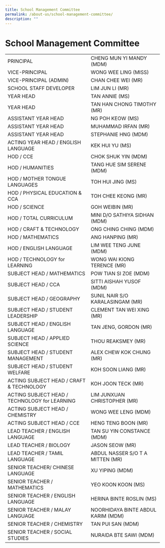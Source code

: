 ```yaml
---
title: School Management Committee
permalink: /about-us/school-management-committee/
description: ""
---
```

# School Management Committee

|                                                  |                                     |
|--------------------------------------------------|-------------------------------------|
|  PRINCIPAL                           |  CHENG MUN YI MANDY (MDM)           |
|  VICE-PRINCIPAL                                  |  WONG WEE LING (MISS)               |
|  VICE-PRINCIPAL (ADMIN)                          |  CHAN CHEE WEI (MR)                 |
|  SCHOOL STAFF DEVELOPER                          |  LIM JUN LI (MR)                    |
|  YEAR HEAD                                       |  TAN ANNIE (MS)                     |
|  YEAR HEAD                                       |  TAN HAN CHONG TIMOTHY (MR)         |
|  ASSISTANT YEAR HEAD                             |  NG POH KEOW (MS)                   |
|  ASSISTANT YEAR HEAD                             |  MUHAMMAD IRFAN (MR)                |
|  ASSISTANT YEAR HEAD                             |  STEPHANIE HNG (MDM)                |
|  ACTING YEAR HEAD / ENGLISH LANGUAGE             |  KEK HUI YU (MS)                    |
|  HOD / CCE                                       |  CHOK SHUK YIN (MDM)                |
|  HOD / HUMANITIES                                |  TANG HUE SIM SERENE (MDM)          |
|  HOD / MOTHER TONGUE LANGUAGES                   |  TOH HUI JING (MS)                  |
|  HOD / PHYSICAL EDUCATION & CCA                  |  TOH CHEE KEONG (MR)                |
|  HOD / SCIENCE                                   |  GOH WEIBIN (MR)                    |
|  HOD / TOTAL CURRICULUM                          |  MINI D/O SATHIYA SIDHAN (MDM)      |
|  HOD / CRAFT & TECHNOLOGY                        |  ONG CHING CHING (MDM)              |
|  HOD / MATHEMATICS                               |  ANG HANPING (MR)                   |
|  HOD / ENGLISH LANGUAGE                          |  LIM WEE TENG JUNE (MDM)            |
|  HOD / TECHNOLOGY for LEARNING                   |  WONG WAI KIONG TERENCE (MR)        |
|  SUBJECT HEAD / MATHEMATICS                      |  POW TIAN SI ZOE (MDM)              |
|  SUBJECT HEAD / CCA                              |  SITTI AISHAH YUSOF (MDM)           |
|  SUBJECT HEAD / GEOGRAPHY                        |  SUNIL NAIR S/O KARALASINGAM (MR)   |
|  SUBJECT HEAD / STUDENT LEADERSHIP               |  CLEMENT TAN WEI XING (MR)          |
|  SUBJECT HEAD / ENGLISH LANGUAGE                 |  TAN JENG, GORDON (MR)              |
|  SUBJECT HEAD / APPLIED SCIENCE                  |  THOU REAKSMEY (MR)                 |
|  SUBJECT HEAD  / STUDENT MANAGEMENT              |  ALEX CHEW KOK CHUNG (MR)           |
|  SUBJECT HEAD / STUDENT WELFARE                  |  KOH SOON LIANG (MR)                |
|  ACTING SUBJECT HEAD / CRAFT & TECHNOLOGY        |  KOH JOON TECK (MR)                 |
|  ACTING SUBJECT HEAD / TECHNOLOGY for   LEARNING |  LIM JUNXUAN CHRISTOPHER (MR)       |
|  ACTING SUBJECT HEAD / CHEMISTRY                 |  WONG WEE LENG (MDM)                |
|  ACTING SUBJECT HEAD / CCE                       |  HENG TENG BOON (MR)                |
|  LEAD TEACHER / ENGLISH LANGUAGE                 |  TAN SU YIN CONSTANCE (MDM)         |
|  LEAD TEACHER / BIOLOGY                          |  JASON SEOW (MR)                    |
|  LEAD TEACHER / TAMIL LANGUAGE                   |  ABDUL NASSER S/O T A MITTEN (MR)   |
|  SENIOR TEACHER/ CHINESE LANGUAGE                |  XU YIPING (MDM)                    |
|  SENIOR TEACHER / MATHEMATICS                    |  YEO KOON KOON (MS)                 |
|  SENIOR TEACHER / ENGLISH LANGUAGE               |  HERINA BINTE ROSLIN (MS)           |
|  SENIOR TEACHER / MALAY LANGUAGE                 |  NOORHIDAYA BINTE ABDUL KARIM (MDM) |
|  SENIOR TEACHER / CHEMISTRY                      |  TAN PUI SAN (MDM)                  |
|  SENIOR TEACHER / SOCIAL STUDIES                 |  NURAIDA BTE SAWI (MDM)             |